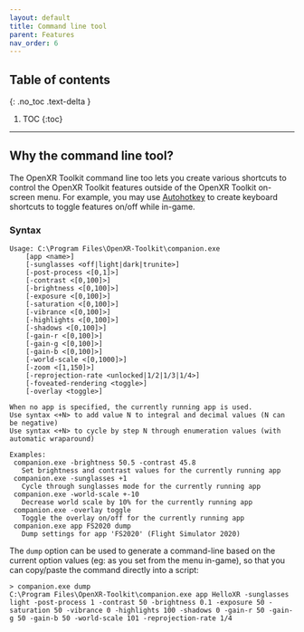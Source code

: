 ```yaml
---
layout: default
title: Command line tool
parent: Features
nav_order: 6
---
```


## Table of contents
{: .no_toc .text-delta }

1. TOC
{:toc}

---

## Why the command line tool?

The OpenXR Toolkit command line too lets you create various shortcuts to control the OpenXR Toolkit features outside of the OpenXR Toolkit on-screen menu. For example, you may use [Autohotkey](https://lexikos.github.io/v2/docs/Tutorial.htm#s12) to create keyboard shortcuts to toggle features on/off while in-game.

### Syntax

```
Usage: C:\Program Files\OpenXR-Toolkit\companion.exe
    [app <name>]
    [-sunglasses <off|light|dark|trunite>]
    [-post-process <[0,1]>]
    [-contrast <[0,100]>]
    [-brightness <[0,100]>]
    [-exposure <[0,100]>]
    [-saturation <[0,100]>]
    [-vibrance <[0,100]>]
    [-highlights <[0,100]>]
    [-shadows <[0,100]>]
    [-gain-r <[0,100]>]
    [-gain-g <[0,100]>]
    [-gain-b <[0,100]>]
    [-world-scale <[0,1000]>]
    [-zoom <[1,150]>]
    [-reprojection-rate <unlocked|1/2|1/3|1/4>]
    [-foveated-rendering <toggle>]
    [-overlay <toggle>]

When no app is specified, the currently running app is used.
Use syntax <+N> to add value N to integral and decimal values (N can be negative)
Use syntax <+N> to cycle by step N through enumeration values (with automatic wraparound)

Examples:
 companion.exe -brightness 50.5 -contrast 45.8
   Set brightness and contrast values for the currently running app
 companion.exe -sunglasses +1
   Cycle through sunglasses mode for the currently running app
 companion.exe -world-scale +-10
   Decrease world scale by 10% for the currently running app
 companion.exe -overlay toggle
   Toggle the overlay on/off for the currently running app
 companion.exe app FS2020 dump
   Dump settings for app 'FS2020' (Flight Simulator 2020)
```

The `dump` option can be used to generate a command-line based on the current option values (eg: as you set from the menu in-game), so that you can copy/paste the command directly into a script:

```
> companion.exe dump
C:\Program Files\OpenXR-Toolkit\companion.exe app HelloXR -sunglasses light -post-process 1 -contrast 50 -brightness 0.1 -exposure 50 -saturation 50 -vibrance 0 -highlights 100 -shadows 0 -gain-r 50 -gain-g 50 -gain-b 50 -world-scale 101 -reprojection-rate 1/4
```
